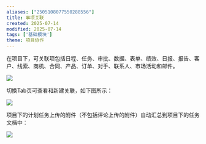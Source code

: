 ```yaml
---
aliases: ["2505108077550288556"]
title: 事项关联
created: 2025-07-14
modified: 2025-07-14
tags: ['基础模块']
theme: 项目协作
---
```


在项目下，可关联项包括日程、任务、审批、数据、表单、绩效、日报、报告、客户、线索、商机、合同、产品、订单、对手、联系人、市场活动和邮件。

![](d020dec4685939ba343760b269daa373.jpg)

切换Tab页可查看和新建关联，如下图所示：

![](fc9dbd28915c4712c00857c5badf816f.jpg)

项目下的计划任务上传的附件（不包括评论上传的附件）自动汇总到项目下的任务文档中：

![](e788e9b3b609d6de163460160c55843b.jpg)